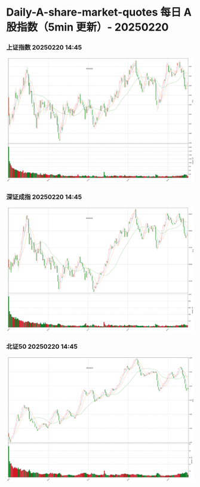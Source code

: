 
# Daily-A-share-market-quotes 每日 A 股指数（5min 更新）- 20250220

### 上证指数 20250220 14:45
![](./fig/2025/2/20250220-sh000001.png)

### 深证成指 20250220 14:45
![](./fig/2025/2/20250220-sz399001.png)

### 北证50 20250220 14:45
![](./fig/2025/2/20250220-bj899050.png)
